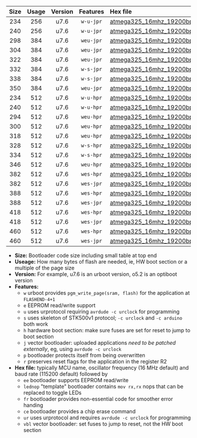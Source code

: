 |Size|Usage|Version|Features|Hex file|
|:-:|:-:|:-:|:-:|:--|
|234|256|u7.6|`w-u-jpr`|[atmega325_16mhz_19200bps_ur_vbl.hex](https://raw.githubusercontent.com/stefanrueger/urboot/main/atmega325_16mhz_19200bps_ur_vbl.hex)|
|240|256|u7.6|`w-u-jpr`|[atmega325_16mhz_19200bps_lednop_ur_vbl.hex](https://raw.githubusercontent.com/stefanrueger/urboot/main/atmega325_16mhz_19200bps_lednop_ur_vbl.hex)|
|298|384|u7.6|`weu-jpr`|[atmega325_16mhz_19200bps_ee_ur_vbl.hex](https://raw.githubusercontent.com/stefanrueger/urboot/main/atmega325_16mhz_19200bps_ee_ur_vbl.hex)|
|304|384|u7.6|`weu-jpr`|[atmega325_16mhz_19200bps_ee_lednop_ur_vbl.hex](https://raw.githubusercontent.com/stefanrueger/urboot/main/atmega325_16mhz_19200bps_ee_lednop_ur_vbl.hex)|
|322|384|u7.6|`weu-jpr`|[atmega325_16mhz_19200bps_ee_lednop_fr_ur_vbl.hex](https://raw.githubusercontent.com/stefanrueger/urboot/main/atmega325_16mhz_19200bps_ee_lednop_fr_ur_vbl.hex)|
|332|384|u7.6|`w-s-jpr`|[atmega325_16mhz_19200bps_vbl.hex](https://raw.githubusercontent.com/stefanrueger/urboot/main/atmega325_16mhz_19200bps_vbl.hex)|
|338|384|u7.6|`w-s-jpr`|[atmega325_16mhz_19200bps_lednop_vbl.hex](https://raw.githubusercontent.com/stefanrueger/urboot/main/atmega325_16mhz_19200bps_lednop_vbl.hex)|
|350|384|u7.6|`weu-jpr`|[atmega325_16mhz_19200bps_ee_lednop_fr_ce_ur_vbl.hex](https://raw.githubusercontent.com/stefanrueger/urboot/main/atmega325_16mhz_19200bps_ee_lednop_fr_ce_ur_vbl.hex)|
|234|512|u7.6|`w-u-hpr`|[atmega325_16mhz_19200bps_ur.hex](https://raw.githubusercontent.com/stefanrueger/urboot/main/atmega325_16mhz_19200bps_ur.hex)|
|240|512|u7.6|`w-u-hpr`|[atmega325_16mhz_19200bps_lednop_ur.hex](https://raw.githubusercontent.com/stefanrueger/urboot/main/atmega325_16mhz_19200bps_lednop_ur.hex)|
|294|512|u7.6|`weu-hpr`|[atmega325_16mhz_19200bps_ee_ur.hex](https://raw.githubusercontent.com/stefanrueger/urboot/main/atmega325_16mhz_19200bps_ee_ur.hex)|
|300|512|u7.6|`weu-hpr`|[atmega325_16mhz_19200bps_ee_lednop_ur.hex](https://raw.githubusercontent.com/stefanrueger/urboot/main/atmega325_16mhz_19200bps_ee_lednop_ur.hex)|
|318|512|u7.6|`weu-hpr`|[atmega325_16mhz_19200bps_ee_lednop_fr_ur.hex](https://raw.githubusercontent.com/stefanrueger/urboot/main/atmega325_16mhz_19200bps_ee_lednop_fr_ur.hex)|
|328|512|u7.6|`w-s-hpr`|[atmega325_16mhz_19200bps.hex](https://raw.githubusercontent.com/stefanrueger/urboot/main/atmega325_16mhz_19200bps.hex)|
|334|512|u7.6|`w-s-hpr`|[atmega325_16mhz_19200bps_lednop.hex](https://raw.githubusercontent.com/stefanrueger/urboot/main/atmega325_16mhz_19200bps_lednop.hex)|
|346|512|u7.6|`weu-hpr`|[atmega325_16mhz_19200bps_ee_lednop_fr_ce_ur.hex](https://raw.githubusercontent.com/stefanrueger/urboot/main/atmega325_16mhz_19200bps_ee_lednop_fr_ce_ur.hex)|
|382|512|u7.6|`wes-hpr`|[atmega325_16mhz_19200bps_ee.hex](https://raw.githubusercontent.com/stefanrueger/urboot/main/atmega325_16mhz_19200bps_ee.hex)|
|382|512|u7.6|`wes-jpr`|[atmega325_16mhz_19200bps_ee_vbl.hex](https://raw.githubusercontent.com/stefanrueger/urboot/main/atmega325_16mhz_19200bps_ee_vbl.hex)|
|388|512|u7.6|`wes-hpr`|[atmega325_16mhz_19200bps_ee_lednop.hex](https://raw.githubusercontent.com/stefanrueger/urboot/main/atmega325_16mhz_19200bps_ee_lednop.hex)|
|388|512|u7.6|`wes-jpr`|[atmega325_16mhz_19200bps_ee_lednop_vbl.hex](https://raw.githubusercontent.com/stefanrueger/urboot/main/atmega325_16mhz_19200bps_ee_lednop_vbl.hex)|
|418|512|u7.6|`wes-hpr`|[atmega325_16mhz_19200bps_ee_lednop_fr.hex](https://raw.githubusercontent.com/stefanrueger/urboot/main/atmega325_16mhz_19200bps_ee_lednop_fr.hex)|
|418|512|u7.6|`wes-jpr`|[atmega325_16mhz_19200bps_ee_lednop_fr_vbl.hex](https://raw.githubusercontent.com/stefanrueger/urboot/main/atmega325_16mhz_19200bps_ee_lednop_fr_vbl.hex)|
|460|512|u7.6|`wes-hpr`|[atmega325_16mhz_19200bps_ee_lednop_fr_ce.hex](https://raw.githubusercontent.com/stefanrueger/urboot/main/atmega325_16mhz_19200bps_ee_lednop_fr_ce.hex)|
|460|512|u7.6|`wes-jpr`|[atmega325_16mhz_19200bps_ee_lednop_fr_ce_vbl.hex](https://raw.githubusercontent.com/stefanrueger/urboot/main/atmega325_16mhz_19200bps_ee_lednop_fr_ce_vbl.hex)|

- **Size:** Bootloader code size including small table at top end
- **Useage:** How many bytes of flash are needed, ie, HW boot section or a multiple of the page size
- **Version:** For example, u7.6 is an urboot version, o5.2 is an optiboot version
- **Features:**
  + `w` urboot provides `pgm_write_page(sram, flash)` for the application at `FLASHEND-4+1`
  + `e` EEPROM read/write support
  + `u` uses urprotocol requiring `avrdude -c urclock` for programming
  + `s` uses skeleton of STK500v1 protocol; `-c urclock` and `-c arduino` both work
  + `h` hardware boot section: make sure fuses are set for reset to jump to boot section
  + `j` vector bootloader: uploaded applications *need to be patched externally*, eg, using `avrdude -c urclock`
  + `p` bootloader protects itself from being overwritten
  + `r` preserves reset flags for the application in the register R2
- **Hex file:** typically MCU name, oscillator frequency (16 MHz default) and baud rate (115200 default) followed by
  + `ee` bootloader supports EEPROM read/write
  + `lednop` "template" bootloader contains `mov rx,rx` nops that can be replaced to toggle LEDs
  + `fr` bootloader provides non-essential code for smoother error handing
  + `ce` bootloader provides a chip erase command
  + `ur` uses urprotocol and requires `avrdude -c urclock` for programming
  + `vbl` vector bootloader: set fuses to jump to reset, not the HW boot section
